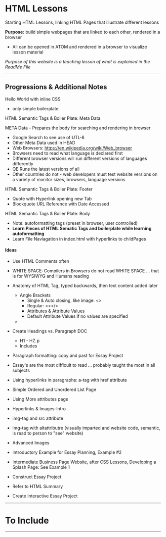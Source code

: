# HTML Lessons
Starting HTML Lessons, linking HTML Pages that illustrate different lessons

**Purpose:** build simple webpages that are linked to each other, rendered in a browser
- All can be opened in ATOM and rendered in a browser to visualize lesson material

*Purpose of this website is a teaching lesson of what is explained in the ReadMe File*

---

## Progressions & Additional Notes

Hello World with inline CSS
- only simple boilerplate

HTML Semantic Tags & Boiler Plate: Meta Data

META Data - Prepares the body for searching and rendering in browser
- Google Search to see use of UTL-8
- Other Meta Data used in HEAD
- Web Browsers: https://en.wikipedia.org/wiki/Web_browser
- Browsers need to read what language is declared first
- Different browser versions will run different versions of languages differently
- QE Runs the latest versions of all
- Other countries do not - web developers must test website versions on a variety of monitor sizes, browsers, language versions

HTML Semantic Tags & Boiler Plate: Footer
- Quote with Hyperlink opening new Tab
- Blockquote URL Reference with Date Accessed

HTML Semantic Tags & Boiler Plate: Body
- Note: autoformatting tags (preset in browser, user controlled)
- **Learn Pieces of HTML Sematic Tags and boilerplate while learning autoformatting**
- Learn File Naviagation in index.html with hyperlinks to childPages


#### Ideas
- Use HTML Comments often
- WHITE SPACE: Compilers in Browsers do not read WHITE SPACE ... that is for WYSIWYG and Humans reading

- Anatomy of HTML Tag, typed backwards, then text content added later
  - Angle Brackets
    - Single & Auto closing, like image: <>
    - Regular: <></>
    - Attributes & Attribute Values
    - Default Attribute Values if no values are specified
  -

- Create Headings vs. Paragraph DOC
  - H1 - H7, p
  - Includes <br>

- Paragraph formatting: copy and past for Essay Project
- Essay's are the most difficult to read ... probably taught the most in all subjects
- Using hyperlinks in paragraphs: a-tag with href attribute


- Simple Ordered and Unordered List Page
- Using More attributes page

- Hyperlinks & Images-Intro
- img-tag and src attribute
- img-tag with altattributre (visually imparted and website code, semantic, is read to person to "see" website)
- Advanced Images

- Introductory Example for Essay Planning, Example #2

- Intermediate Business Page Website, after CSS Lessons, Developing a Splash Page: See Example 1

- Construct Essay Project
- Refer to HTML Summary
- Create Interactive Essay Project

---

# To Include


---
